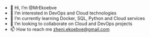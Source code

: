 - 👋 Hi, I’m @MrEkoebve
- 👀 I’m interested in DevOps and Cloud technologies
- 🌱 I’m currently learning Docker, SQL, Python and Cloud services
- 💞️ I’m looking to collaborate on Cloud and DevOps projects
- 📫 How to reach me zheni.ekoebve@gmail.com

<!---
MrEkoebve/MrEkoebve is a ✨ special ✨ repository because its `README.md` (this file) appears on your GitHub profile.
You can click the Preview link to take a look at your changes.
--->
